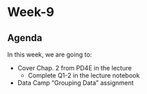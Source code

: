 # Week-9
<!--Week 9 Starter Files-->


## Agenda

In this week, we are going to:
- Cover Chap. 2 from PD4E in the lecture
  - Complete Q1-2 in the lecture notebook
- Data Camp “Grouping Data” assignment

